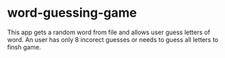 # word-guessing-game
This app gets a random word from file and allows user guess letters of word. An user has only 8 incorect guesses  or needs to guess all letters to finsh game.
